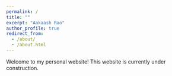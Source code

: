 ```yaml
---
permalink: /
title: ""
excerpt: "Aakaash Rao"
author_profile: true
redirect_from: 
  - /about/
  - /about.html
---
```


Welcome to my personal website! This website is currently under construction.
